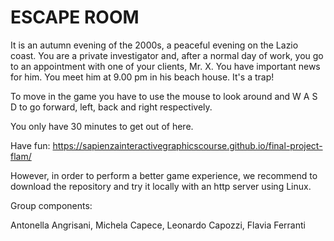 # ESCAPE ROOM

It is an autumn evening of the 2000s, a peaceful evening on the Lazio coast. You are a private investigator and, after a normal day of work, you go to an appointment with one of your clients, Mr. X. You have important news for him. You meet him at 9.00 pm in his beach house. It's a trap!

To move in the game you have to use the mouse to look around and W A S D to go forward, left, back and right respectively. 

You only have 30 minutes to get out of here.

Have fun:
https://sapienzainteractivegraphicscourse.github.io/final-project-flam/

However, in order to perform a better game experience, we recommend to download the repository and try it locally with an http server using Linux.

Group components:

Antonella Angrisani,
Michela Capece,
Leonardo Capozzi,
Flavia Ferranti